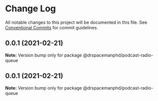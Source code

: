 # Change Log

All notable changes to this project will be documented in this file.
See [Conventional Commits](https://conventionalcommits.org) for commit guidelines.

## 0.0.1 (2021-02-21)

**Note:** Version bump only for package @drspacemanphd/podcast-radio-queue





## 0.0.1 (2021-02-21)

**Note:** Version bump only for package @drspacemanphd/podcast-radio-queue
